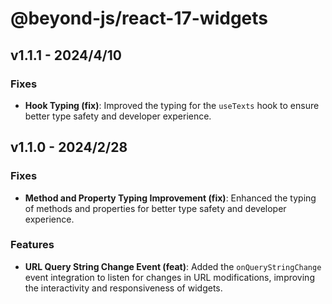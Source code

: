 # @beyond-js/react-17-widgets

## v1.1.1 - 2024/4/10

### Fixes

-   **Hook Typing (fix)**: Improved the typing for the `useTexts` hook to ensure better type safety and developer
    experience.

## v1.1.0 - 2024/2/28

### Fixes

-   **Method and Property Typing Improvement (fix)**: Enhanced the typing of methods and properties for better type
    safety and developer experience.

### Features

-   **URL Query String Change Event (feat)**: Added the `onQueryStringChange` event integration to listen for changes in
    URL modifications, improving the interactivity and responsiveness of widgets.
